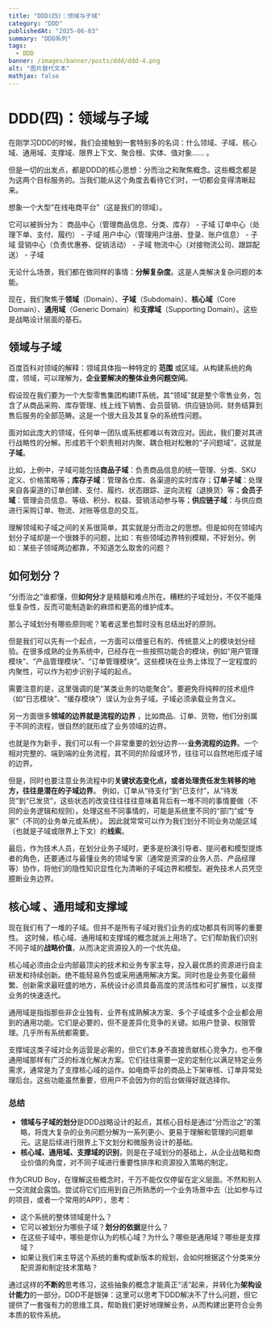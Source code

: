 ```yaml
---
title: "DDD(四)：领域与子域"  
category: "DDD"  
publishedAt: "2025-06-03"  
summary: "DDD系列"  
tags:  
  - DDD
banner: /images/banner/posts/ddd/ddd-4.png
alt: "图片替代文本"  
mathjax: false
---
```


# DDD(四)：领域与子域

在刚学习DDD的时候，我们会接触到一套特别多的名词：什么领域、子域、核心域、通用域、支撑域、限界上下文、聚合根、实体、值对象…… 。

但是一切的出发点，都是DDD的核心思想：分而治之和聚焦概念。这些概念都是为这两个目标服务的。当我们能从这个角度去看待它们时，一切都会变得清晰起来。

想象一个大型“在线电商平台”（这是我们的领域）。

它可以被拆分为：
商品中心（管理商品信息、分类、库存） - 子域
订单中心（处理下单、支付、履约） - 子域
用户中心（管理用户注册、登录、账户信息） - 子域
营销中心（负责优惠券、促销活动） - 子域
物流中心（对接物流公司、跟踪配送） - 子域

无论什么场景，我们都在做同样的事情：**分解复杂度**。这是人类解决复杂问题的本能。

现在，我们聚焦于**领域**（Domain）、**子域**（Subdomain）、**核心域**（Core Domain）、**通用域**（Generic Domain）和**支撑域**（Supporting Domain）。这些是战略设计层面的基石。

## 领域与子域

百度百科对领域的解释：领域具体指一种特定的 **范围** 或区域。从构建系统的角度，领域，可以理解为，**企业要解决的整体业务问题空间**。

假设现在我们要为一个大型零售集团构建IT系统。其“领域”就是整个零售业务，包含了从商品采购、库存管理、线上线下销售、会员营销、供应链协同、财务结算到售后服务的全部范畴。这是一个很大且及其复杂的系统性问题。

面对如此庞大的领域，任何单一团队或系统都难以有效应对。因此，我们要对其进行战略性的分解。形成若干个职责相对内聚、耦合相对松散的“子问题域”，这就是**子域**。

比如，上例中，子域可能包括**商品子域**：负责商品信息的统一管理、分类、SKU定义、价格策略等；**库存子域**：管理各仓库、各渠道的实时库存；**订单子域**：处理来自各渠道的订单创建、支付、履约、状态跟踪、逆向流程（退换货）等；**会员子域**：管理会员信息、等级、积分、权益、营销活动参与等；**供应链子域**：与供应商进行采购订单、物流、对账等信息的交互。

理解领域和子域之间的关系很简单，其实就是分而治之的思想。但是如何在领域内划分子域却是一个很棘手的问题，比如：有些领域边界特别模糊，不好划分。例如：某些子领域两边都靠，不知道怎么取舍的问题？

## 如何划分？

“分而治之”谁都懂，但**如何分**才是精髓和难点所在。糟糕的子域划分，不仅不能降低复杂性，反而可能制造新的麻烦和更高的维护成本。

那么子域划分有哪些原则呢？笔者这里也暂时没有总结出好的原则。

但是我们可以先有一个起点，一方面可以借鉴已有的、传统意义上的模块划分经验。在很多成熟的业务系统中，已经存在一些按照功能合的模块，例如“用户管理模块”、“产品管理模块”、“订单管理模块”。这些模块在业务上体现了一定程度的内聚性，可以作为初步识别子域的起点。

需要注意的是，这里强调的是“某类业务的功能聚合”。要避免将纯粹的技术组件（如“日志模块”、“缓存模块”）误认为业务子域。子域必须承载业务含义。

另一方面很多**领域的边界就是流程的边界** ，比如商品、订单、货物，他们分别属于不同的流程，很自然的就形成了业务领域的边界。

也就是作为新手，我们可以有一个非常重要的划分边界---​**业务流程的边界**​。一个相对完整的、端到端的业务流程，其不同的阶段或环节，往往可以自然地形成子域的边界。

但是，同时也要注意业务流程中的**关键状态变化点，或者处理责任发生转移的地方，往往是潜在的子域边界**。
例如，订单从“待支付”到“已支付”，从“待发货”到“已发货”，这些状态的改变往往往往意味着背后有一堆不同的事情要做（不同的业务逻辑和规则）。处理这些不同事情的，可能是系统里不同的“部门”或“专家”（不同的业务单元或系统）。 因此就常常可以作为我们划分不同业务功能区域（也就是子域或限界上下文）的**线索**。

最后，作为技术人员，在划分业务子域时，更多是扮演引导者、提问者和模型提炼者的角色，还要通过与最懂业务的领域专家（通常是资深的业务人员、产品经理等）协作，将他们的隐性知识显性化为清晰的子域边界和模型。避免技术人员凭空臆断业务边界。

## 核心域 、通用域和支撑域

现在我们有了一堆的子域。但并不是所有子域对我们业务的成功都具有同等的重要性。
这时候，核心域、通用域和支撑域的概念就派上用场了。它们帮助我们识别不同子域的**战略价值**，从而决定资源投入的一个优先级。

核心域必须由企业内部最顶尖的技术和业务专家主导，投入最优质的资源进行自主研发和持续创新。绝不能轻易外包或采用通用解决方案。同时也是业务变化最频繁、创新需求最旺盛的地方，系统设计必须具备高度的灵活性和可扩展性，以支撑业务的快速迭代。

通用域是指指那些非企业独有、业界有成熟解决方案、多个子域或多个企业都会用到的通用功能。它们是必要的，但不是差异化竞争的关键。如用户登录、权限管理。几乎所有系统都需要。

支撑域这类子域对业务运营是必需的，但它们本身不直接贡献核心竞争力，也不像通用域那样有广泛的标准化解决方案。它们往往需要一定的定制化以满足特定业务需求，通常是为了支撑核心域的运作。如电商平台的商品上下架审核、订单异常处理后台。这些功能虽然重要，但用户不会因为你的后台做得好就选择你。



### 总结

* **领域与子域的划分**是DDD战略设计的起点，其核心目标是通过“分而治之”的策略，将庞大复杂的业务问题分解为一系列更小、更易于理解和管理的问题单元。这是后续进行限界上下文划分和微服务设计的基础。
* ​**核心域、通用域、支撑域的识别**，则是在子域划分的基础上，从企业战略和商业价值的角度，对不同子域进行重要性排序和资源投入策略的制定。

作为CRUD Boy，在理解这些概念时，千万不能仅仅停留在定义层面。不然和别人一交流就会露馅。尝试将它们应用到自己所熟悉的一个业务场景中去（比如参与过的项目，或者一个常用的APP），思考：

* 这个系统的整体领域是什么？
* 它可以被划分为哪些子域？**划分的依据**是什么？
* 在这些子域中，哪些是你认为的核心域？为什么？哪些是通用域？哪些是支撑域？
* 如果让我们来主导这个系统的重构或新版本的规划，会如何根据这个分类来分配资源和制定技术策略？

通过这样的**不断的**思考练习，这些抽象的概念才能真正“活”起来，并转化为**架构设计能力**的一部分。DDD不是银弹：这里可以思考下DDD解决不了什么问题，但它提供了一套强有力的思维工具，帮助我们更好地理解业务，从而构建出更符合业务本质的软件系统。

